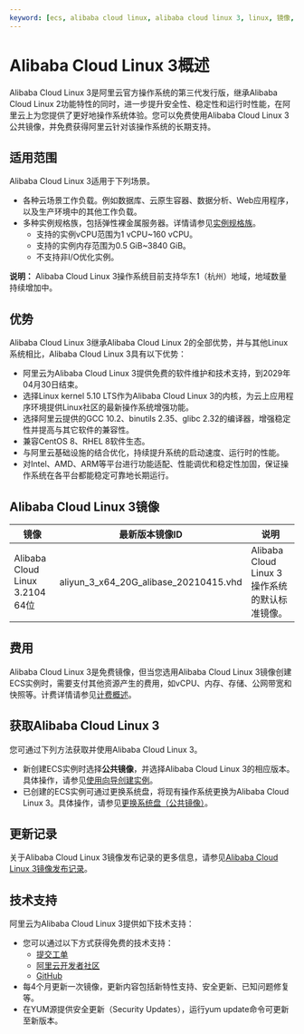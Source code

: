 ```yaml
---
keyword: [ecs, alibaba cloud linux, alibaba cloud linux 3, linux, 镜像, 操作系统]
---
```


# Alibaba Cloud Linux 3概述

Alibaba Cloud Linux 3是阿里云官方操作系统的第三代发行版，继承Alibaba Cloud Linux 2功能特性的同时，进一步提升安全性、稳定性和运行时性能，在阿里云上为您提供了更好地操作系统体验。您可以免费使用Alibaba Cloud Linux 3公共镜像，并免费获得阿里云针对该操作系统的长期支持。

## 适用范围

Alibaba Cloud Linux 3适用于下列场景。

-   各种云场景工作负载。例如数据库、云原生容器、数据分析、Web应用程序，以及生产环境中的其他工作负载。
-   多种实例规格族，包括弹性裸金属服务器。详情请参见[实例规格族](/cn.zh-CN/实例/实例规格族.md)。
    -   支持的实例vCPU范围为1 vCPU~160 vCPU。
    -   支持的实例内存范围为0.5 GiB~3840 GiB。
    -   不支持非I/O优化实例。

**说明：** Alibaba Cloud Linux 3操作系统目前支持华东1（杭州）地域，地域数量持续增加中。

## 优势

Alibaba Cloud Linux 3继承Alibaba Cloud Linux 2的全部优势，并与其他Linux系统相比，Alibaba Cloud Linux 3具有以下优势：

-   阿里云为Alibaba Cloud Linux 3提供免费的软件维护和技术支持，到2029年04月30日结束。
-   选择Linux kernel 5.10 LTS作为Alibaba Cloud Linux 3的内核，为云上应用程序环境提供Linux社区的最新操作系统增强功能。
-   选择阿里云提供的GCC 10.2、binutils 2.35、glibc 2.32的编译器，增强稳定性并提高与其它软件的兼容性。
-   兼容CentOS 8、RHEL 8软件生态。
-   与阿里云基础设施的结合优化，持续提升系统的启动速度、运行时的性能。
-   对Intel、AMD、ARM等平台进行功能适配、性能调优和稳定性加固，保证操作系统在各平台都能稳定可靠地长期运行。

## Alibaba Cloud Linux 3镜像

|镜像|最新版本镜像ID|说明|
|--|--------|--|
|Alibaba Cloud Linux 3.2104 64位|aliyun\_3\_x64\_20G\_alibase\_20210415.vhd|Alibaba Cloud Linux 3操作系统的默认标准镜像。|

## 费用

Alibaba Cloud Linux 3是免费镜像，但当您选用Alibaba Cloud Linux 3镜像创建ECS实例时，需要支付其他资源产生的费用，如vCPU、内存、存储、公网带宽和快照等。计费详情请参见[计费概述](/cn.zh-CN/产品计费/计费概述.md)。

## 获取Alibaba Cloud Linux 3

您可通过下列方法获取并使用Alibaba Cloud Linux 3。

-   新创建ECS实例时选择**公共镜像**，并选择Alibaba Cloud Linux 3的相应版本。具体操作，请参见[使用向导创建实例](/cn.zh-CN/实例/创建实例/使用向导创建实例.md)。
-   已创建的ECS实例可通过更换系统盘，将现有操作系统更换为Alibaba Cloud Linux 3。具体操作，请参见[更换系统盘（公共镜像）](/cn.zh-CN/块存储/云盘基础操作/更换系统盘/更换系统盘（公共镜像）.md)。

## 更新记录

关于Alibaba Cloud Linux 3镜像发布记录的更多信息，请参见[Alibaba Cloud Linux 3镜像发布记录]()。

## 技术支持

阿里云为Alibaba Cloud Linux 3提供如下技术支持：

-   您可以通过以下方式获得免费的技术支持：
    -   [提交工单](https://selfservice.console.aliyun.com/ticket/createIndex.htm)
    -   [阿里云开发者社区](https://developer.aliyun.com/ask/?spm=a2c6h.13524658#/?_k=npz51r)
    -   [GitHub](https://alibaba.github.io/cloud-kernel/os.html?spm=5176.cnalinux.0.0.1f8323d1WpS5ZY&aly_as=32Di8ZOj)
-   每4个月更新一次镜像，更新内容包括新特性支持、安全更新、已知问题修复等。
-   在YUM源提供安全更新（Security Updates），运行yum update命令可更新至新版本。


